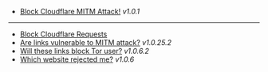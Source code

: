 - [Block Cloudflare MITM Attack!](../subfiles/about.bcma.md) _v1.0.1_

---

- [Block Cloudflare Requests](../tool/block_cloudflare_requests_pm)
- [Are links vulnerable to MITM attack?](../subfiles/about.ismm.md) _v1.0.25.2_
- [Will these links block Tor user?](../subfiles/about.isat.md) _v1.0.6.2_
- [Which website rejected me?](../subfiles/about.urjm.md) _v1.0.6_
